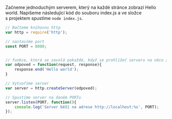 Začneme jednoduchým serverem, který na každé stránce zobrazí Hello world. Napíšeme následující kód do souboru index.js a ve složce s projektem spustíme `node index.js`.

```javascript
// Načteme knihovnu http
var http = require('http');

// nastavíme port
const PORT = 8080;


// funkce, která se zavolá pokaždé, když se prohlížeč serveru na něco zeptá
var odpoved = function(request, response){
	response.end('Hello world');
}

// Vytvoříme server
var server = http.createServer(odpoved);

// Spustíme server na daném PORTu
server.listen(PORT, function(){
	console.log('Server běží na adrese http://localhost:%s', PORT);
});
```
